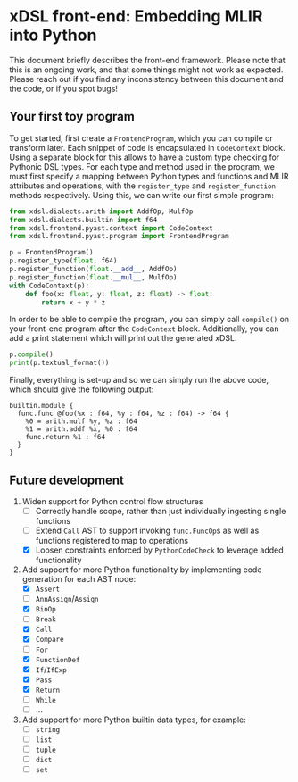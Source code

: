 # xDSL front-end: Embedding MLIR into Python

This document briefly describes the front-end framework. Please note that this
is an ongoing work, and that some things might not work as expected. Please
reach out if you find any inconsistency between this document and the code, or
if you spot bugs!

## Your first toy program

To get started, first create a `FrontendProgram`, which you can compile or
transform later. Each snippet of code is encapsulated in `CodeContext` block.
Using a separate block for this allows to have a custom type checking for
Pythonic DSL types. For each type and method used in the program, we must first
specify a mapping between Python types and functions and MLIR attributes and
operations, with the `register_type` and `register_function` methods
respectively. Using this, we can write our first simple program:

```python
from xdsl.dialects.arith import AddfOp, MulfOp
from xdsl.dialects.builtin import f64
from xdsl.frontend.pyast.context import CodeContext
from xdsl.frontend.pyast.program import FrontendProgram

p = FrontendProgram()
p.register_type(float, f64)
p.register_function(float.__add__, AddfOp)
p.register_function(float.__mul__, MulfOp)
with CodeContext(p):
    def foo(x: float, y: float, z: float) -> float:
        return x + y * z
```

In order to be able to compile the program, you can simply call `compile()` on
your front-end program after the `CodeContext` block. Additionally, you can add
a print statement which will print out the generated xDSL.

```python
p.compile()
print(p.textual_format())
```

Finally, everything is set-up and so we can simply run the above code, which
should give the following output:

```mlir
builtin.module {
  func.func @foo(%x : f64, %y : f64, %z : f64) -> f64 {
    %0 = arith.mulf %y, %z : f64
    %1 = arith.addf %x, %0 : f64
    func.return %1 : f64
  }
}
```

## Future development

1. Widen support for Python control flow structures
   - [ ] Correctly handle scope, rather than just individually ingesting single
         functions
   - [ ] Extend `Call` AST to support invoking `func.FuncOp`s as well as
         functions registered to map to operations
   - [x] Loosen constraints enforced by `PythonCodeCheck` to leverage added
         functionality
2. Add support for more Python functionality by implementing code generation for
   each AST node:
   - [x] `Assert`
   - [ ] `AnnAssign`/`Assign`
   - [x] `BinOp`
   - [ ] `Break`
   - [x] `Call`
   - [x] `Compare`
   - [ ] `For`
   - [x] `FunctionDef`
   - [x] `If`/`IfExp`
   - [x] `Pass`
   - [x] `Return`
   - [ ] `While`
   - [ ] ...
3. Add support for more Python builtin data types, for example:
   - [ ] `string`
   - [ ] `list`
   - [ ] `tuple`
   - [ ] `dict`
   - [ ] `set`
